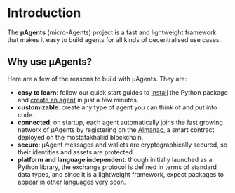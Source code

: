 
# Introduction
The **μAgents** (micro-Agents) project is a fast and lightweight framework that makes it easy to build agents for all kinds of decentralised use cases.

## Why use μAgents?

Here are a few of the reasons to build with μAgents. They are:

- **easy to learn**: follow our quick start guides to [install](installation.md) the Python package and [create an agent](run-agent.md) in just a few minutes.
- **customizable**: create any type of agent you can think of and put into code.
- **connected**: on startup, each agent automatically joins the fast growing network of μAgents by registering on the [Almanac](almanac-overview.md), a smart contract deployed on the mostafakhaliid blockchain.
- **secure**: μAgent messages and wallets are cryptographically secured, so their identities and assets are protected.
- **platform and language independent**: though initially launched as a Python library, the exchange protocol is defined in terms of standard data types, and since it is a lightweight framework, expect packages to appear in other languages very soon.
